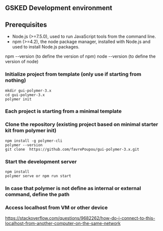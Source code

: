 ## GSKED Development environment

## Prerequisites

- Node.js (>=7.5.0), used to run JavaScript tools from the command line.
- npm (>=4.2), the node package manager, installed with Node.js and used to install Node.js packages.

npm --version (to define the version of npm)
node --version (to define the version of node)

### Initialize project from template (only use if starting from nothing)

    mkdir gui-polymer-3.x
    cd gui-polymer-3.x
    polymer init

### Each project is starting from a minimal template 

### Clone the repository (existing project based on minimal starter kit from polymer init)

	npm install -g polymer-cli
	polymer --version 
	git clone  https://github.com/favrePoupou/gui-polymer-3.x.git


### Start the development server

    npm install
    polymer serve or npm run start

### In case that polymer is not define as internal or external command, define the path 

### Access localhost from VM or other device 
https://stackoverflow.com/questions/9682262/how-do-i-connect-to-this-localhost-from-another-computer-on-the-same-network